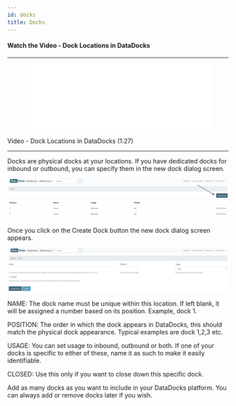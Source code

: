 ```yaml
---
id: docks
title: Docks
---
```


#### Watch the Video - Dock Locations in DataDocks
***
<figure class="video-container">
  <iframe src="//www.youtube.com/embed/TLGpSxGIqmk" frameborder="0" allowFullScreen width="100%"></iframe>
</figure>


Video - Dock Locations in DataDocks (1:27)
***



Docks are physical docks at your locations. If you have dedicated docks for inbound or outbound, you can specify them in the new dock dialog screen. 

[![New Dock](/img/docs/advanced/docks/new.jpg)](/img/docs/advanced/docks/new.jpg)

Once you click on the Create Dock button the new dock dialog screen appears. 

[![New Dock Screen](/img/docs/advanced/docks/dialog.jpg)](/img/docs/advanced/docks/dialog.jpg)

NAME: The dock name must be unique within this location. If left blank, it will be assigned a number based on its position. Example, dock 1. 

POSITION: The order in which the dock appears in DataDocks, this should match the physical dock appearance. Typical examples are dock 1,2,3 etc.

USAGE: You can set usage to inbound, outbound or both. If one of your docks is specific to either of these, name it as such to make it easily identifiable. 

CLOSED: Use this only if you want to close down this specific dock. 

Add as many docks as you want to include in your DataDocks platform. You can always add or remove docks later if you wish. 
